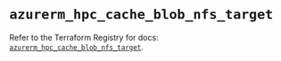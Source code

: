 # `azurerm_hpc_cache_blob_nfs_target`

Refer to the Terraform Registry for docs: [`azurerm_hpc_cache_blob_nfs_target`](https://registry.terraform.io/providers/hashicorp/azurerm/3.87.0/docs/resources/hpc_cache_blob_nfs_target).
